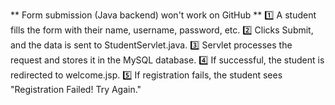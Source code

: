 ** Form submission (Java backend) won't work on GitHub **
1️⃣ A student fills the form with their name, username, password, etc.
2️⃣ Clicks Submit, and the data is sent to StudentServlet.java.
3️⃣ Servlet processes the request and stores it in the MySQL database.
4️⃣ If successful, the student is redirected to welcome.jsp.
5️⃣ If registration fails, the student sees "Registration Failed! Try Again."
